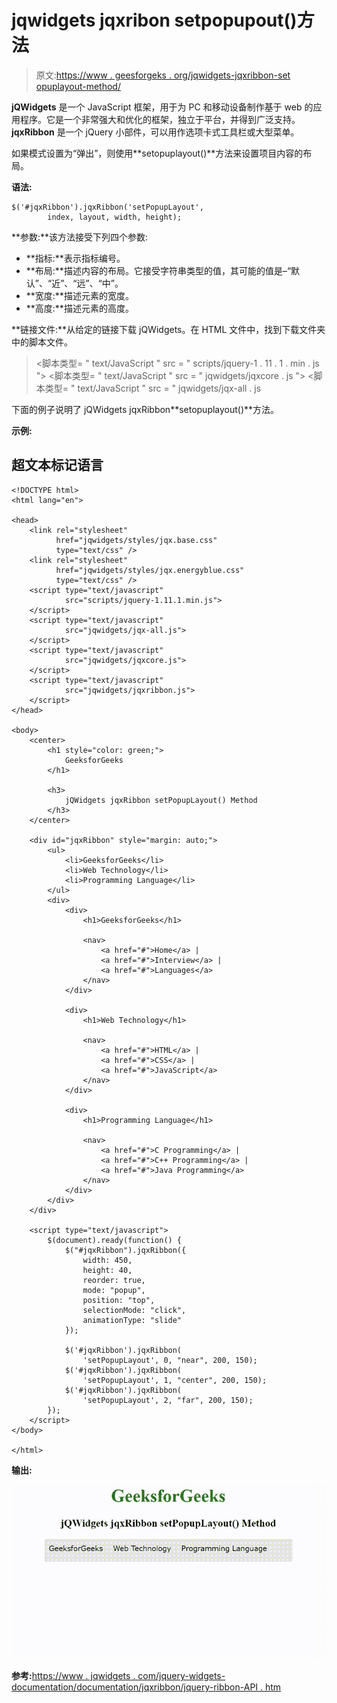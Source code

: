 # jqwidgets jqxribon setpopupout()方法

> 原文:[https://www . geesforgeks . org/jqwidgets-jqxribbon-set opuplayout-method/](https://www.geeksforgeeks.org/jqwidgets-jqxribbon-setpopuplayout-method/)

**jQWidgets** 是一个 JavaScript 框架，用于为 PC 和移动设备制作基于 web 的应用程序。它是一个非常强大和优化的框架，独立于平台，并得到广泛支持。 **jqxRibbon** 是一个 jQuery 小部件，可以用作选项卡式工具栏或大型菜单。

如果模式设置为“弹出”，则使用**setopuplayout()**方法来设置项目内容的布局。

**语法:**

```
$('#jqxRibbon').jqxRibbon('setPopupLayout', 
        index, layout, width, height);
```

**参数:**该方法接受下列四个参数:

*   **指标:**表示指标编号。
*   **布局:**描述内容的布局。它接受字符串类型的值，其可能的值是–“默认”、“近”、“远”、“中”。
*   **宽度:**描述元素的宽度。
*   **高度:**描述元素的高度。

**链接文件:**从给定的链接下载 jQWidgets。在 HTML 文件中，找到下载文件夹中的脚本文件。

> <link rel="”stylesheet”" href="”jqwidgets/styles/jqx.base.css”" type="”text/css”">
> <脚本类型= " text/JavaScript " src = " scripts/jquery-1 . 11 . 1 . min . js "></脚本类型>
> <脚本类型= " text/JavaScript " src = " jqwidgets/jqxcore . js "></脚本类型>
> <脚本类型= " text/JavaScript " src = " jqwidgets/jqx-all . js

下面的例子说明了 jQWidgets jqxRibbon**setopuplayout()**方法。

**示例:**

## 超文本标记语言

```
<!DOCTYPE html>
<html lang="en">

<head>
    <link rel="stylesheet" 
          href="jqwidgets/styles/jqx.base.css"
          type="text/css" />
    <link rel="stylesheet"
          href="jqwidgets/styles/jqx.energyblue.css"
          type="text/css" />
    <script type="text/javascript" 
            src="scripts/jquery-1.11.1.min.js">
    </script>
    <script type="text/javascript" 
            src="jqwidgets/jqx-all.js">
    </script>
    <script type="text/javascript" 
            src="jqwidgets/jqxcore.js">
    </script>
    <script type="text/javascript" 
            src="jqwidgets/jqxribbon.js">
    </script>
</head>

<body>
    <center>
        <h1 style="color: green;">
            GeeksforGeeks
        </h1>

        <h3>
            jQWidgets jqxRibbon setPopupLayout() Method
        </h3>
    </center>

    <div id="jqxRibbon" style="margin: auto;">
        <ul>
            <li>GeeksforGeeks</li>
            <li>Web Technology</li>
            <li>Programming Language</li>
        </ul>
        <div>
            <div>
                <h1>GeeksforGeeks</h1>

                <nav>
                    <a href="#">Home</a> |
                    <a href="#">Interview</a> |
                    <a href="#">Languages</a>
                </nav>
            </div>

            <div>
                <h1>Web Technology</h1>

                <nav>
                    <a href="#">HTML</a> |
                    <a href="#">CSS</a> |
                    <a href="#">JavaScript</a>
                </nav>
            </div>

            <div>
                <h1>Programming Language</h1>

                <nav>
                    <a href="#">C Programming</a> |
                    <a href="#">C++ Programming</a> |
                    <a href="#">Java Programming</a>
                </nav>
            </div>
        </div>
    </div>

    <script type="text/javascript">
        $(document).ready(function() {
            $("#jqxRibbon").jqxRibbon({
                width: 450,
                height: 40,
                reorder: true,
                mode: "popup",
                position: "top",
                selectionMode: "click",
                animationType: "slide"
            });

            $('#jqxRibbon').jqxRibbon(
                'setPopupLayout', 0, "near", 200, 150);
            $('#jqxRibbon').jqxRibbon(
                'setPopupLayout', 1, "center", 200, 150);
            $('#jqxRibbon').jqxRibbon(
                'setPopupLayout', 2, "far", 200, 150);
        });
    </script>
</body>

</html>
```

**输出:**

![](img/fcc18c28b0814dd40ca09aa8dda4a691.png)

**参考:**[https://www . jqwidgets . com/jquery-widgets-documentation/documentation/jqxribbon/jquery-ribbon-API . htm](https://www.jqwidgets.com/jquery-widgets-documentation/documentation/jqxribbon/jquery-ribbon-api.htm)